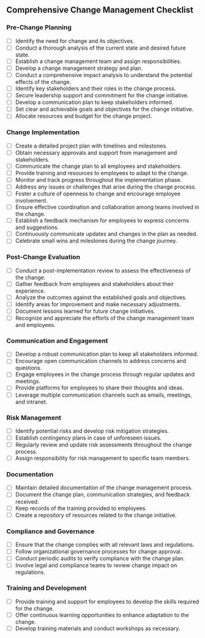 ## Comprehensive Change Management Checklist

### Pre-Change Planning

- [ ] Identify the need for change and its objectives.
- [ ] Conduct a thorough analysis of the current state and desired future state.
- [ ] Establish a change management team and assign responsibilities.
- [ ] Develop a change management strategy and plan.
- [ ] Conduct a comprehensive impact analysis to understand the potential effects of the change.
- [ ] Identify key stakeholders and their roles in the change process.
- [ ] Secure leadership support and commitment for the change initiative.
- [ ] Develop a communication plan to keep stakeholders informed.
- [ ] Set clear and achievable goals and objectives for the change initiative.
- [ ] Allocate resources and budget for the change project.

### Change Implementation

- [ ] Create a detailed project plan with timelines and milestones.
- [ ] Obtain necessary approvals and support from management and stakeholders.
- [ ] Communicate the change plan to all employees and stakeholders.
- [ ] Provide training and resources to employees to adapt to the change.
- [ ] Monitor and track progress throughout the implementation phase.
- [ ] Address any issues or challenges that arise during the change process.
- [ ] Foster a culture of openness to change and encourage employee involvement.
- [ ] Ensure effective coordination and collaboration among teams involved in the change.
- [ ] Establish a feedback mechanism for employees to express concerns and suggestions.
- [ ] Continuously communicate updates and changes in the plan as needed.
- [ ] Celebrate small wins and milestones during the change journey.

### Post-Change Evaluation

- [ ] Conduct a post-implementation review to assess the effectiveness of the change.
- [ ] Gather feedback from employees and stakeholders about their experience.
- [ ] Analyze the outcomes against the established goals and objectives.
- [ ] Identify areas for improvement and make necessary adjustments.
- [ ] Document lessons learned for future change initiatives.
- [ ] Recognize and appreciate the efforts of the change management team and employees.

### Communication and Engagement

- [ ] Develop a robust communication plan to keep all stakeholders informed.
- [ ] Encourage open communication channels to address concerns and questions.
- [ ] Engage employees in the change process through regular updates and meetings.
- [ ] Provide platforms for employees to share their thoughts and ideas.
- [ ] Leverage multiple communication channels such as emails, meetings, and intranet.

### Risk Management

- [ ] Identify potential risks and develop risk mitigation strategies.
- [ ] Establish contingency plans in case of unforeseen issues.
- [ ] Regularly review and update risk assessments throughout the change process.
- [ ] Assign responsibility for risk management to specific team members.

### Documentation

- [ ] Maintain detailed documentation of the change management process.
- [ ] Document the change plan, communication strategies, and feedback received.
- [ ] Keep records of the training provided to employees.
- [ ] Create a repository of resources related to the change initiative.

### Compliance and Governance

- [ ] Ensure that the change complies with all relevant laws and regulations.
- [ ] Follow organizational governance processes for change approval.
- [ ] Conduct periodic audits to verify compliance with the change plan.
- [ ] Involve legal and compliance teams to review change impact on regulations.

### Training and Development

- [ ] Provide training and support for employees to develop the skills required for the change.
- [ ] Offer continuous learning opportunities to enhance adaptation to the change.
- [ ] Develop training materials and conduct workshops as necessary.
